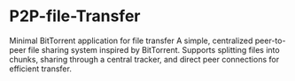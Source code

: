 # P2P-file-Transfer
Minimal BitTorrent application for file transfer A simple, centralized peer-to-peer file sharing system inspired by BitTorrent. Supports splitting files into chunks, sharing through a central tracker, and direct peer connections for efficient transfer.
